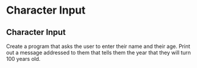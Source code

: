 # Character Input
<body>
    <h2>Character Input</h2>
    <p>Create a program that asks the user to enter their name and their age. Print out a message addressed to them that tells them the year that they will turn 100 years old. </p>
</body>